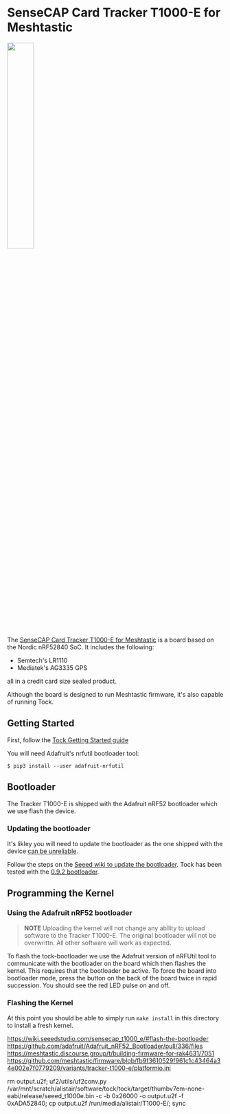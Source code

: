SenseCAP Card Tracker T1000-E for Meshtastic
==================================================

<img src="https://files.seeedstudio.com/wiki/SenseCAP/Meshtastic/intro-e.png" width="35%">

The [SenseCAP Card Tracker T1000-E for Meshtastic](https://www.seeedstudio.com/SenseCAP-Card-Tracker-T1000-E-for-Meshtastic-p-5913.html) is a
board based on the Nordic nRF52840 SoC. It includes the
following:

- Semtech's LR1110
- Mediatek's AG3335 GPS

all in a credit card size sealed product.

Although the board is designed to run Meshtastic firmware, it's also capable of
running Tock.

## Getting Started

First, follow the [Tock Getting Started guide](../../doc/Getting_Started.md)

You will need Adafruit's nrfutil bootloader tool:

```shell
$ pip3 install --user adafruit-nrfutil
```

## Bootloader

The Tracker T1000-E is shipped with the Adafruit nRF52 bootloader which we use
flash the device.

### Updating the bootloader

It's likley you will need to update the bootloader as the one shipped with the
device [can be unreliable](https://meshtastic.org/docs/getting-started/flashing-firmware/nrf52/update-nrf52-bootloader/).

Follow the steps on the [Seeed wiki to update the bootloader](https://wiki.seeedstudio.com/sensecap_t1000_e/#flash-the-bootloader). Tock has been tested with the [0.9.2 bootloader](https://github.com/adafruit/Adafruit_nRF52_Bootloader/releases/tag/0.9.2).

## Programming the Kernel

### Using the Adafruit nRF52 bootloader

> **NOTE** Uploading the kernel will not change any ability to upload software to the Tracker T1000-E. The original bootloader
will not be overwrittn. All other software will work as expected.

To flash the tock-bootloader we use the Adafruit version of nRFUtil tool to communicate with the bootloader
on the board which then flashes the kernel. This requires that the bootloader be
active. To force the board into bootloader mode, press the button on the back of the board
twice in rapid succession. You should see the red LED pulse on and off.

### Flashing the Kernel

At this point you should be able to simply run `make install` in this directory
to install a fresh kernel.

https://wiki.seeedstudio.com/sensecap_t1000_e/#flash-the-bootloader
https://github.com/adafruit/Adafruit_nRF52_Bootloader/pull/336/files
https://meshtastic.discourse.group/t/building-firmware-for-rak4631/7051
https://github.com/meshtastic/firmware/blob/fb9f3610529f961c1c43464a34e002e7f0779209/variants/tracker-t1000-e/platformio.ini

rm output.u2f; uf2/utils/uf2conv.py /var/mnt/scratch/alistair/software/tock/tock/target/thumbv7em-none-eabi/release/seeed_t1000e.bin  -c -b 0x26000 -o output.u2f -f 0xADA52840; cp output.u2f /run/media/alistair/T1000-E/; sync